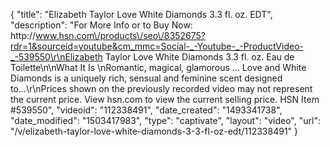 {
    "title": "Elizabeth Taylor Love   White Diamonds 3.3 fl. oz. EDT",
    "description": "For More Info or to Buy Now: http:\/\/www.hsn.com\/products\/seo\/8352675?rdr=1&sourceid=youtube&cm_mmc=Social-_-Youtube-_-ProductVideo-_-539550\r\nElizabeth Taylor Love   White Diamonds 3.3 fl. oz. Eau de Toilette\n\nWhat It Is \nRomantic, magical, glamorous ... Love and White Diamonds is a uniquely rich, sensual and feminine scent designed to...\r\nPrices shown on the previously recorded video may not represent the current price.  View hsn.com to view the current selling price. HSN Item #539550",
    "videoid": "112338491",
    "date_created": "1493341738",
    "date_modified": "1503417983",
    "type": "captivate",
    "layout": "video",
    "url": "\/v\/elizabeth-taylor-love-white-diamonds-3-3-fl-oz-edt\/112338491"
}